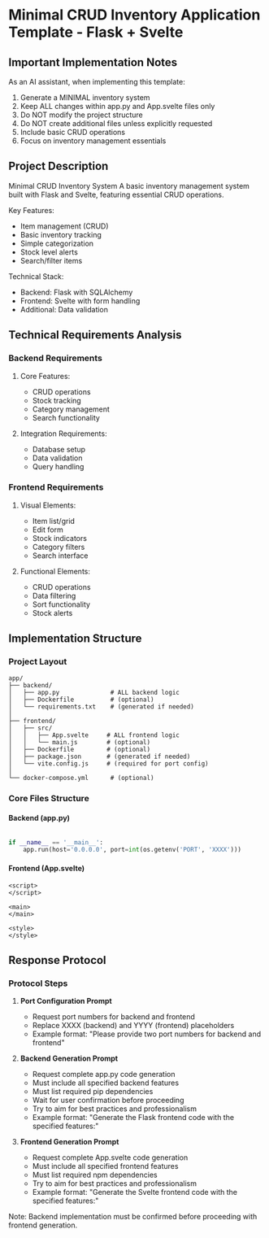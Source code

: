 # Minimal CRUD Inventory Application Template - Flask + Svelte

## Important Implementation Notes

As an AI assistant, when implementing this template:
1. Generate a MINIMAL inventory system
2. Keep ALL changes within app.py and App.svelte files only
3. Do NOT modify the project structure
4. Do NOT create additional files unless explicitly requested
5. Include basic CRUD operations
6. Focus on inventory management essentials

## Project Description

Minimal CRUD Inventory System
A basic inventory management system built with Flask and Svelte, featuring essential CRUD operations.

Key Features:
- Item management (CRUD)
- Basic inventory tracking
- Simple categorization
- Stock level alerts
- Search/filter items

Technical Stack:
- Backend: Flask with SQLAlchemy
- Frontend: Svelte with form handling
- Additional: Data validation

## Technical Requirements Analysis

### Backend Requirements
1. Core Features:
   - CRUD operations
   - Stock tracking
   - Category management
   - Search functionality

2. Integration Requirements:
   - Database setup
   - Data validation
   - Query handling

### Frontend Requirements
1. Visual Elements:
   - Item list/grid
   - Edit form
   - Stock indicators
   - Category filters
   - Search interface

2. Functional Elements:
   - CRUD operations
   - Data filtering
   - Sort functionality
   - Stock alerts

## Implementation Structure

### Project Layout
```plaintext
app/
├── backend/
│   ├── app.py              # ALL backend logic
│   ├── Dockerfile          # (optional)
│   └── requirements.txt    # (generated if needed)
│
├── frontend/
│   ├── src/
│   │   ├── App.svelte     # ALL frontend logic
│   │   └── main.js        # (optional)
│   ├── Dockerfile         # (optional)
│   ├── package.json       # (generated if needed)
│   └── vite.config.js     # (required for port config)
│
└── docker-compose.yml      # (optional)
```

### Core Files Structure

#### Backend (app.py)
```python

if __name__ == '__main__':
    app.run(host='0.0.0.0', port=int(os.getenv('PORT', 'XXXX')))
```

#### Frontend (App.svelte)
```svelte
<script>
</script>

<main>
</main>

<style>
</style>
```

## Response Protocol

### Protocol Steps

1. **Port Configuration Prompt**
   - Request port numbers for backend and frontend
   - Replace XXXX (backend) and YYYY (frontend) placeholders
   - Example format: "Please provide two port numbers for backend and frontend"

2. **Backend Generation Prompt**
   - Request complete app.py code generation
   - Must include all specified backend features
   - Must list required pip dependencies
   - Wait for user confirmation before proceeding
   - Try to aim for best practices and professionalism
   - Example format: "Generate the Flask frontend code with the specified features:"

3. **Frontend Generation Prompt**
   - Request complete App.svelte code generation
   - Must include all specified frontend features
   - Must list required npm dependencies
   - Try to aim for best practices and professionalism
   - Example format: "Generate the Svelte frontend code with the specified features:"

Note: Backend implementation must be confirmed before proceeding with frontend generation.